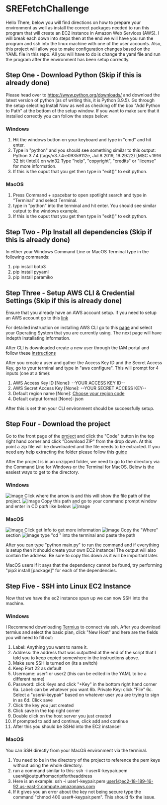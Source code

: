 # SREFetchChallenge
 
 Hello There,
 below you will find directions on how to prepare your environment as well as install the correct packages needed to run this program that will create an EC2 instance in Amazon Web Services (AWS). I will break each down into steps then at the end we will have you run the program and ssh into the linux machine with one of the user accounts. Also, this project will allow you to make configuration changes based on the YAML file in this repo. All you will have to do is change the yaml file and run the program after the environment has been setup correctly.
 
 ## Step One - Download Python (Skip if this is already done)
 
 Please head over to https://www.python.org/downloads/ and download the latest version of python (as of writing this, it is Python 3.9.5). Go through the setup selecting Install Now as well as checking off the box "Add Python to Path" at the bottom of the setup window. If you want to make sure that it installed correctly you can follow the steps below:
 ### Windows
 
 1. Hit the windows button on your keyboard and type in "cmd" and hit enter.
 2. Type in "python" and you should see something similar to this output: Python 3.7.4 (tags/v3.7.4:e09359112e, Jul  8 2019, 19:29:22) [MSC v.1916 32 bit (Intel)] on win32
Type "help", "copyright", "credits" or "license" for more information.
 3. If this is the ouput that you get then type in "exit()" to exit python.

### MacOS

 1. Press Command + spacebar to open spotlight search and type in "Terminal" and select Terminal.
 2. type in "python" into the terminal and hit enter. You should see similar output to the windows example.
 3. If this is the ouput that you get then type in "exit()" to exit python.

## Step Two - Pip Install all dependencies (Skip if this is already done)

In either your Windows Command Line or MacOS Terminal type in the following commands:
 1. pip install boto3
 2. pip install pyyaml
 3. pip install paramiko

## Step Three - Setup AWS CLI & Credential Settings (Skip if this is already done)

Ensure that you already have an AWS account setup. If you need to setup an AWS account go to this [link](https://portal.aws.amazon.com/billing/signup#/start)

For detailed instruction on installing AWS CLI go to this [page](https://docs.aws.amazon.com/cli/latest/userguide/install-cliv2.html) and select your Operating System that you are currently using. The next page will have indepth installating information.

After CLI is downloaded create a new user through the IAM portal and follow these [instructions](https://docs.aws.amazon.com/IAM/latest/UserGuide/id_users_create.html#id_users_create_console)

After you create a user and gather the Access Key ID and the Secret Access Key, go to your terminal and type in "aws configure". This will prompt for 4 inputs (one at a time):
 1. AWS Access Key ID [None]: --YOUR ACCESS KEY ID--
 2. AWS Secret Access Key [None]: --YOUR SECRET ACCESS KEY--
 3. Default region name [None]: [Choose your region code](https://docs.aws.amazon.com/AWSEC2/latest/UserGuide/using-regions-availability-zones.html)
 4. Default output format [None]: json

After this is set then your CLI environment should be successfully setup.

## Step Four - Download the project

Go to the front page of the [project](https://github.com/daceyh123/SREFetchChallenge) and click the "Code" button in the top right hand corner and click "Download ZIP" from the drop down. At this point a zip file will be downloaded and the file needs to be extracted. If you need any help extracting the folder please follow this [guide](https://www.softwaretestinghelp.com/how-to-open-a-zip-file/)

After the project is in an unzipped folder, we need to go to the directory via the Command Line for Windows or the Terminal for MacOS. Below is the easiest ways to get to the directory.

### Windows
![image](https://user-images.githubusercontent.com/36930977/119420588-d4878900-bcca-11eb-96ba-981e36fa1569.png)
Click where the arrow is and this will show the file path of the project.
![image](https://user-images.githubusercontent.com/36930977/119420692-13b5da00-bccb-11eb-9948-82391d6843ab.png)
Copy this path and go to your command prompt window and enter in CD *path* like below:
![image](https://user-images.githubusercontent.com/36930977/119421011-b706ef00-bccb-11eb-9041-5b2255b86e20.png)

### MacOS

![image](https://user-images.githubusercontent.com/36930977/119425755-f0dcf300-bcd5-11eb-834c-85a18ee4a8c9.png)
Click get Info to get more information
![image](https://user-images.githubusercontent.com/36930977/119425836-1bc74700-bcd6-11eb-8391-e66c4fd2074e.png)
Copy the "Where" section
![image](https://user-images.githubusercontent.com/36930977/119425931-444f4100-bcd6-11eb-9917-88fba34b53d4.png)
type "cd " into the terminal and paste the path

After you can type "python main.py" to run the command and if everything is setup then it should create your own EC2 instance! The output will also contain the address. Be sure to copy this down as it will be important later.

MacOS users if it says that the dependency cannot be found, try performing "pip3 install [package]" for each of the dependencies.

## Step Five - SSH into Linux EC2 Instance

Now that we have the ec2 instance spun up we can now SSH into the machine. 

### Windows
I Recommend downloading [Termius](https://termius.com/) to connect via ssh. After you download termius and select the basic plan, click "New Host" and here are the fields you will need to fill out:
 1. Label: Anything you want to name it.
 2. Address: the address that was outputted at the end of the script that I told you to keep copied somewhere in the instructions above.
 3. Make sure SSH is turned on (its a switch)
 4. Keep Port 22 as default
 5. Username: user1 or user2 (this can be edited in the YAML to be a different name)
 6. Password: click Keys and click "+Key" in the bottom right hand corner
   6a. Label: can be whatever you want
   6b. Private Key: click "File"
   6c. Select a "user#-keypair" based on whatever user you are trying to sign in as
   6d. Click save
 7. Click the key you just created
 8. Click save in the top right corner
 9. Double click on the host server you just created
 10. If prompted to add and continue, click add and continue
 11. After this you should be SSHd into the EC2 instance!

### MacOS
You can SSH directly from your MacOS environment via the terminal.
 1. You need to be in the directory of the project to reference the pem keys without using the whole directory.
 2. run a command similar to this: ssh -i user#-keypair.pem user#@outputfromscriptfortheaddress
 3. Here is an example: ssh -i user1-keypair.pem user1@ec2-18-189-16-92.us-east-2.compute.amazonaws.com
 4. If it gives you an error about the key not being secure type the command "chmod 400 user#-keypair.pem". This should fix the issue.

